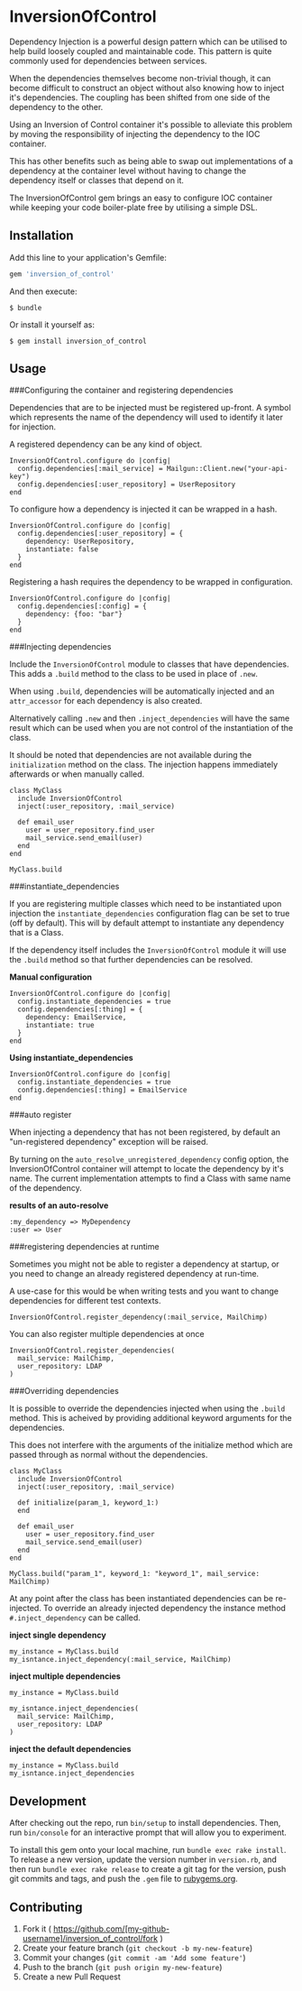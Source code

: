 # InversionOfControl

Dependency Injection is a powerful design pattern which can be utilised to help build loosely coupled and maintainable code. This pattern is quite commonly used for dependencies between services.

When the dependencies themselves become non-trivial though, it can become difficult to construct an object without also knowing how to inject it's dependencies. The coupling has been shifted from one side of the dependency to the other.

Using an Inversion of Control container it's possible to alleviate this problem by moving the responsibility of injecting the dependency to the IOC container.

This has other benefits such as being able to swap out implementations of a dependency at the container level without having to change the dependency itself or classes that depend on it.

The InversionOfControl gem brings an easy to configure IOC container while keeping your code boiler-plate free by utilising a simple DSL.

## Installation

Add this line to your application's Gemfile:

```ruby
gem 'inversion_of_control'
```

And then execute:

    $ bundle

Or install it yourself as:

    $ gem install inversion_of_control

## Usage

###Configuring the container and registering dependencies

Dependencies that are to be injected must be registered up-front. A symbol which represents the name of the dependency will used to identify it later for injection.

A registered dependency can be any kind of object.

```
InversionOfControl.configure do |config|
  config.dependencies[:mail_service] = Mailgun::Client.new("your-api-key")
  config.dependencies[:user_repository] = UserRepository
end
```

To configure how a dependency is injected it can be wrapped in a hash.

```
InversionOfControl.configure do |config|
  config.dependencies[:user_repository] = {
    dependency: UserRepository,
    instantiate: false
  }
end
```

Registering a hash requires the dependency to be wrapped in configuration.

```
InversionOfControl.configure do |config|
  config.dependencies[:config] = {
    dependency: {foo: "bar"}
  }
end
```

###Injecting dependencies

Include the `InversionOfControl` module to classes that have dependencies. This adds a `.build` method to the class to be used in place of `.new`.

When using `.build`, dependencies will be automatically injected and an `attr_accessor` for each dependency is also created.

Alternatively calling `.new` and then `.inject_dependencies` will have the same result which can be used when you are not control of the instantiation of the class.

It should be noted that dependencies are not available during the `initialization` method on the class. The injection happens immediately afterwards or when manually called.

```
class MyClass
  include InversionOfControl
  inject(:user_repository, :mail_service)

  def email_user
    user = user_repository.find_user
    mail_service.send_email(user)
  end
end

MyClass.build
```

###instantiate_dependencies

If you are registering multiple classes which need to be instantiated upon injection the `instantiate_dependencies` configuration flag can be set to true (off by default). This will by default attempt to instantiate any dependency that is a Class.

If the dependency itself includes the `InversionOfControl` module it will use the `.build` method so that further dependencies can be resolved.

**Manual configuration**
```
InversionOfControl.configure do |config|
  config.instantiate_dependencies = true
  config.dependencies[:thing] = {
    dependency: EmailService,
    instantiate: true
  }
end
```

**Using instantiate_dependencies**
```
InversionOfControl.configure do |config|
  config.instantiate_dependencies = true
  config.dependencies[:thing] = EmailService
end
```

###auto register

When injecting a dependency that has not been registered, by default an "un-registered dependency" exception will be raised.

By turning on the `auto_resolve_unregistered_dependency` config option, the InversionOfControl container will attempt to locate the dependency by it's name. The current implementation attempts to find a Class with same name of the dependency.

**results of an auto-resolve**
```
:my_dependency => MyDependency
:user => User
```

###registering dependencies at runtime

Sometimes you might not be able to register a dependency at startup, or you need to change an already registered dependency at run-time.

A use-case for this would be when writing tests and you want to change dependencies for different test contexts.

```
InversionOfControl.register_dependency(:mail_service, MailChimp)
```

You can also register multiple dependencies at once

```
InversionOfControl.register_dependencies(
  mail_service: MailChimp,
  user_repository: LDAP
)
```

###Overriding dependencies

It is possible to override the dependencies injected when using the `.build` method. This is acheived by providing additional keyword arguments for the dependencies.

This does not interfere with the arguments of the initialize method which are passed through as normal without the dependencies.

```
class MyClass
  include InversionOfControl
  inject(:user_repository, :mail_service)

  def initialize(param_1, keyword_1:)
  end

  def email_user
    user = user_repository.find_user
    mail_service.send_email(user)
  end
end

MyClass.build("param_1", keyword_1: "keyword_1", mail_service: MailChimp)
```

At any point after the class has been instantiated dependencies can be re-injected. To override an already injected dependency the instance method `#.inject_dependency` can be called.

**inject single dependency**
```
my_instance = MyClass.build
my_isntance.inject_dependency(:mail_service, MailChimp)

```

**inject multiple dependencies**
```
my_instance = MyClass.build

my_isntance.inject_dependencies(
  mail_service: MailChimp,
  user_repository: LDAP
)
```

**inject the default dependencies**
```
my_instance = MyClass.build
my_isntance.inject_dependencies
```

## Development

After checking out the repo, run `bin/setup` to install dependencies. Then, run `bin/console` for an interactive prompt that will allow you to experiment.

To install this gem onto your local machine, run `bundle exec rake install`. To release a new version, update the version number in `version.rb`, and then run `bundle exec rake release` to create a git tag for the version, push git commits and tags, and push the `.gem` file to [rubygems.org](https://rubygems.org).

## Contributing

1. Fork it ( https://github.com/[my-github-username]/inversion_of_control/fork )
2. Create your feature branch (`git checkout -b my-new-feature`)
3. Commit your changes (`git commit -am 'Add some feature'`)
4. Push to the branch (`git push origin my-new-feature`)
5. Create a new Pull Request
